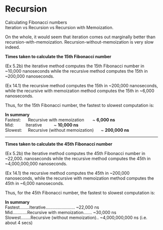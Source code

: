 <h1>Recursion</h1>

Calculating Fibonacci numbers<br/>
Iteration vs Recursion vs Recursion with Memoization.

On the whole, it would seem that iteration comes out marginally better than
recursion-with-memoization.
Recursion-without-memoization is very slow indeed.

**Times taken to calculate the 15th Fibonacci number**<br/>

(Ex 5.2b) the iterative method computes the 15th Fibonacci number in ~10,000
nanoseconds while the recursive method computes the 15th in ~200,000 nanoseconds.

(Ex 14.1) the recursive method computes the 15th in ~200,000 nanoseconds, while
the recursive with memoization method computes the 15th in ~6,000 nanoseconds.

Thus, for the 15th Fibonacci number, the fastest to slowest computation is:

**In summary**  <br/>
Fastest:&nbsp;&nbsp;&nbsp;&nbsp;&nbsp;&nbsp;Recursive with memoization&nbsp;&nbsp;&nbsp;&nbsp;&nbsp;&nbsp; ~ **6,000 ns**<br/>
Mid:&nbsp;&nbsp;&nbsp;&nbsp;&nbsp;&nbsp;&nbsp;&nbsp;&nbsp;&nbsp;Iterative&nbsp;&nbsp;&nbsp;&nbsp;&nbsp;&nbsp;&nbsp;&nbsp;&nbsp; ~ **10,000 ns**<br/>
Slowest:&nbsp;&nbsp;&nbsp;&nbsp;&nbsp;Recursive (without memoization)&nbsp;&nbsp;&nbsp;&nbsp;&nbsp;&nbsp;~ **200,000 ns**<br/>

---

**Times taken to calculate the 45th Fibonacci number**<br/>

(Ex 5.2b) the iterative method computes the 45th Fibonacci number in ~22,000.
nanoseconds while the recursive method computes the 45th in ~4,000,000,000 nanoseconds.

(Ex 14.1) the recursive method computes the 45th in ~200,000 nanoseconds, while
the recursive with memoization method computes the 45th in ~6,000 nanoseconds.

Thus, for the 45th Fibonacci number, the fastest to slowest computation is:

**In summary**  <br/>
Fastest........Iterative........................ ~22,000 ns<br/>
Mid............Recursive with memoization....... ~30,000 ns<br/>
Slowest........Recursive (without memoization).. ~4,000,000,000 ns (i.e. about 4 secs)<br/>
